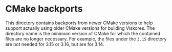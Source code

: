 # CMake backports

This directory contains backports from newer CMake versions to help support
actually using older CMake versions for building Viskores. The directory name is the
minimum version of CMake for which the contained files are no longer necessary.
For example, the files under the `3.15` directory are not needed for 3.15 or
3.16, but are for 3.14.
